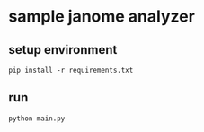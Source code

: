 # sample janome analyzer

## setup environment

```shell
pip install -r requirements.txt
```

## run

```shell script
python main.py
```
